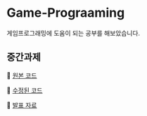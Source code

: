 # Game-Prograaming
게임프로그래밍에 도움이 되는 공부를 해보았습니다.







## 중간과제
🙌 [원본 코드](https://github.com/GGallangE/Game-Prograaming/blob/main/1012/%EC%B2%AD%EA%B8%B0%EB%B0%B1%EA%B8%B0%20%EA%B2%8C%EC%9E%84)

🙌 [수정된 코드](https://github.com/GGallangE/Game-Prograaming/blob/main/1012/test.cpp)

🙌 [발표 자료](https://github.com/GGallangE/Game-Prograaming/blob/main/1012/%EC%B2%AD%EA%B8%B0%EB%B0%B1%EA%B8%B0.pptx)
